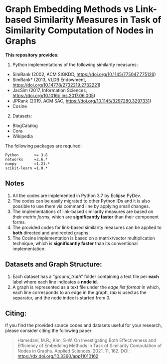 # Graph Embedding Methods vs Link-based Similarity Measures in Task of Similarity Computation of Nodes in Graphs

**This repository provides:**
1. Python implementations of the following similarity measures:
 - SimRank (2002, ACM SIGKDD, https://doi.org/10.1145/775047.775126)
 - SimRank* (2013, VLDB Endowment, https://doi.org/10.14778/2732219.2732221) 
 - JacSim (2017, Information Sciences, https://doi.org/10.1016/j.ins.2017.06.005)
 - JPRank (2019, ACM SAC, https://doi.org/10.1145/3297280.3297331)
 - Cosine
2. Datasets:
 - BlogCatalog
 - Cora
 - Wikipedia

The following packages are required:
```
Python       >= 3.8
networkx     =2.6.*
numpy        =1.21.*
scikit-learn =1.0.*
```

## Notes
1. All the codes are implemented in Python 3.7 by Eclipse PyDev.
2. The codes can be easily migrated to other Python IDs and it is also possible to use them via command line by applying small changes. 
3. The implementations of link-based similarity measures are based on their _matrix forms_, which are **significantly faster** than their component forms.
4. The provided codes for link-based similarity measures can be applied to **both** directed and undirected graphs.
5. The Cosine implementation is based on a matrix/vector multiplication technique, which is **significantly faster** than its conventional implementation.

## Datasets and Graph Structure:
1. Each dataset has a “_ground_truth_” folder containing a text file per **each** label where each line indicates a **node id**.
2. A graph is represented as a text file under the _edge list format_ in which, each line corresponds to an edge in the graph, _tab_ is used as the separator, and the node index is started from 0.
   
## Citing:
If you find the provided source codes and datasets useful for your research, please consider citing the following paper:
> Hamedani, M.R.; Kim, S-W. On Investigating Both Effectiveness and Efficiency of Embedding Methods in Task of Similarity Computation of Nodes in Graphs. Applied Sciences. 2021, 11, 162. DOI: https://dx.doi.org/10.3390/app11010162
